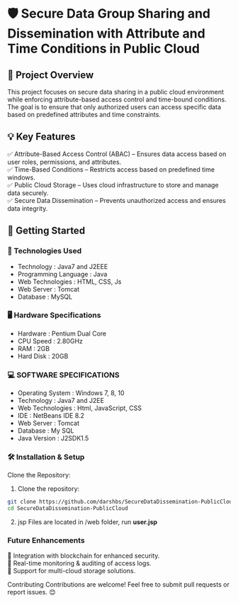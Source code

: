 # 🛡️ Secure Data Group Sharing and Dissemination with Attribute and Time Conditions in Public Cloud

##  📂 Project Overview
This project focuses on secure data sharing in a public cloud environment while enforcing attribute-based access control and time-bound conditions. The goal is to ensure that only authorized users can access specific data based on predefined attributes and time constraints.

## 💡 Key Features  
✅ Attribute-Based Access Control (ABAC) – Ensures data access based on user roles, permissions, and attributes.  
✅ Time-Based Conditions – Restricts access based on predefined time windows.  
✅ Public Cloud Storage – Uses cloud infrastructure to store and manage data securely.  
✅ Secure Data Dissemination – Prevents unauthorized access and ensures data integrity.  

## 🚀 Getting Started
### 🤖 Technologies Used
- Technology           : Java7 and J2EEE
- Programming Language : Java 
- Web Technologies     : HTML, CSS, Js
- Web Server           : Tomcat
- Database             : MySQL 

### 🖥️ Hardware Specifications
- Hardware  : Pentium Dual Core
- CPU Speed : 2.80GHz
- RAM       : 2GB
- Hard Disk : 20GB

### 💻 SOFTWARE SPECIFICATIONS 
- Operating System : Windows 7, 8, 10
- Technology	 		 : Java7 and J2EE
- Web Technologies : Html, JavaScript, CSS
- IDE			 		     : NetBeans IDE 8.2
- Web Server			 : Tomcat
- Database				 : My SQL
- Java Version	   : J2SDK1.5    

### 🛠️ Installation & Setup
Clone the Repository:

1. Clone the repository:
  ```bash 
  git clone https://github.com/darshbs/SecureDataDissemination-PublicCloud
  cd SecureDataDissemination-PublicCloud
  ```
2. jsp Files are located in /web folder, run **user.jsp**


### Future Enhancements
🔹 Integration with blockchain for enhanced security.  
🔹 Real-time monitoring & auditing of access logs.  
🔹 Support for multi-cloud storage solutions.  

Contributing
Contributions are welcome! Feel free to submit pull requests or report issues. 😊
